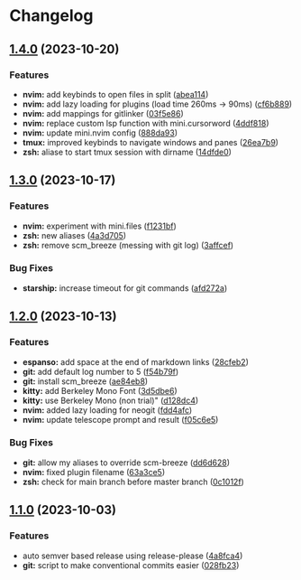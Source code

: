 # Changelog

## [1.4.0](https://github.com/siddhantac/dotfiles/compare/v1.3.0...v1.4.0) (2023-10-20)


### Features

* **nvim:** add keybinds to open files in split ([abea114](https://github.com/siddhantac/dotfiles/commit/abea1149fbc4d0e5e9f60f66e88139bd31f147a4))
* **nvim:** add lazy loading for plugins (load time 260ms -&gt; 90ms) ([cf6b889](https://github.com/siddhantac/dotfiles/commit/cf6b8898967413d21d584f1b5474171994edcc46))
* **nvim:** add mappings for gitlinker ([03f5e86](https://github.com/siddhantac/dotfiles/commit/03f5e861b419192072e7a4bff6206cbb69ae56f7))
* **nvim:** replace custom lsp function with mini.cursorword ([4ddf818](https://github.com/siddhantac/dotfiles/commit/4ddf8181626baaad055d5b87c877a43a025e0de7))
* **nvim:** update mini.nvim config ([888da93](https://github.com/siddhantac/dotfiles/commit/888da93af9027893b3a875fabfd687d3b8debe43))
* **tmux:** improved keybinds to navigate windows and panes ([26ea7b9](https://github.com/siddhantac/dotfiles/commit/26ea7b99b30db5f1199776cf214bc27dc21f9809))
* **zsh:** aliase to start tmux session with dirname ([14dfde0](https://github.com/siddhantac/dotfiles/commit/14dfde079abddf4688d0e805ec61480f7ff558dc))

## [1.3.0](https://github.com/siddhantac/dotfiles/compare/v1.2.0...v1.3.0) (2023-10-17)


### Features

* **nvim:** experiment with mini.files ([f1231bf](https://github.com/siddhantac/dotfiles/commit/f1231bf3183ab3ef50d93877c56444d570363d25))
* **zsh:** new aliases ([4a3d705](https://github.com/siddhantac/dotfiles/commit/4a3d70507e27299fa13dabb148af6244dc445914))
* **zsh:** remove scm_breeze (messing with git log) ([3affcef](https://github.com/siddhantac/dotfiles/commit/3affcef0204d478d9f9960255c2a1c0112bd045d))


### Bug Fixes

* **starship:** increase timeout for git commands ([afd272a](https://github.com/siddhantac/dotfiles/commit/afd272a5d30815bc96a3917eb84cf66338d621a0))

## [1.2.0](https://github.com/siddhantac/dotfiles/compare/v1.1.0...v1.2.0) (2023-10-13)


### Features

* **espanso:** add space at the end of markdown links ([28cfeb2](https://github.com/siddhantac/dotfiles/commit/28cfeb2cddbab4fc679fc6738a943ad52ee8fd71))
* **git:** add default log number to 5 ([f54b79f](https://github.com/siddhantac/dotfiles/commit/f54b79f2f4eb77d4a62b800bafd900a3926fbe31))
* **git:** install scm_breeze ([ae84eb8](https://github.com/siddhantac/dotfiles/commit/ae84eb8e8bd1e69c029423b15be9b5c495260fcb))
* **kitty:** add Berkeley Mono Font ([3d5dbe6](https://github.com/siddhantac/dotfiles/commit/3d5dbe6ffded880f4432120a8a93c5b93fdff9e1))
* **kitty:** use Berkeley Mono (non trial)" ([d128dc4](https://github.com/siddhantac/dotfiles/commit/d128dc4dd847a0028c1e249335f3227ab0ad56e2))
* **nvim:** added lazy loading for neogit ([fdd4afc](https://github.com/siddhantac/dotfiles/commit/fdd4afc33ba7659643faddff6b4dc05f4508cc9d))
* **nvim:** update telescope prompt and result ([f05c6e5](https://github.com/siddhantac/dotfiles/commit/f05c6e533c477a08b7a8dd2005c2195ad3b51011))


### Bug Fixes

* **git:** allow my aliases to override scm-breeze ([dd6d628](https://github.com/siddhantac/dotfiles/commit/dd6d6282872360352f1d4b2abc3537eeeadf9d3f))
* **nvim:** fixed plugin filename ([63a3ce5](https://github.com/siddhantac/dotfiles/commit/63a3ce50fa55596cc86da234b76aa5950a962452))
* **zsh:** check for main branch before master branch ([0c1012f](https://github.com/siddhantac/dotfiles/commit/0c1012fa77fc09698427fb5f4eb8d4379f98b8f3))

## [1.1.0](https://github.com/siddhantac/dotfiles/compare/v1.0.0...v1.1.0) (2023-10-03)


### Features

* auto semver based release using release-please ([4a8fca4](https://github.com/siddhantac/dotfiles/commit/4a8fca46be28f60b84b727c2a37ca7097b9354d6))
* **git:** script to make conventional commits easier ([028fb23](https://github.com/siddhantac/dotfiles/commit/028fb236ed9fdbbd6fe1c28b9d2163ec790b666d))
